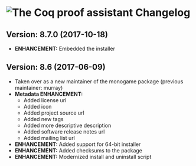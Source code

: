 # ![The Coq proof assistant Changelog](https://img.shields.io/badge/The%20Coq%20proof%20assistant-Package%20Changelog-blue.svg?style=for-the-badge)

## Version: 8.7.0 (2017-10-18)
- **ENHANCEMENT:** Embedded the installer

## Version: 8.6 (2017-06-09)
- Taken over as a new maintainer of the monogame package (previous maintainer: murray)
- **Metadata ENHANCEMENT:**
  - Added license url
  - Added icon
  - Added project source url
  - Added new tags
  - Added more descriptive description
  - Added software release notes url
  - Added mailing list url
- **ENHANCEMENT:** Added support for 64-bit installer
- **ENHANCEMENT:** Added checksums to the package
- **ENHANCEMENT:** Modernized install and uninstall script
